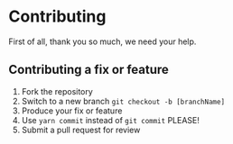 # Contributing

First of all, thank you so much, we need your help.

## Contributing a fix or feature

1. Fork the repository
2. Switch to a new branch `git checkout -b [branchName]`
3. Produce your fix or feature
4. Use `yarn commit` instead of `git commit` PLEASE!
5. Submit a pull request for review
